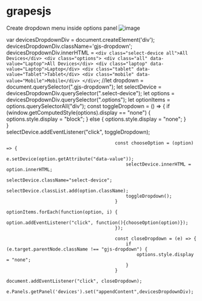 # grapesjs
Create dropdown menu inside options panel
![image](https://user-images.githubusercontent.com/106048648/211146238-9ba75ad6-ca83-4479-b52f-2304a8ddd738.png)


var devicesDropdownDiv = document.createElement('div');
                                            devicesDropdownDiv.className='gjs-dropdown';
                                            devicesDropdownDiv.innerHTML = `
                                                <div class="select-device all">All Devices</div>
                                                <div class="options">
                                                    <div class="all" data-value="Laptop">All Devices</div>
                                                    <div class="laptop" data-value="Laptop">Laptop</div>
                                                    <div class="tablet" data-value="Tablet">Tablet</div>
                                                    <div class="mobile" data-value="Mobile">Mobile</div>
                                                </div>
                                            `;
                                            //let dropdown = document.querySelector(".gjs-dropdown");
                                            let selectDevice = devicesDropdownDiv.querySelector(".select-device");
                                            let options = devicesDropdownDiv.querySelector(".options");
                                            let optionItems = options.querySelectorAll("div");
                                            const toggleDropdown = () => {
                                                if (window.getComputedStyle(options).display == "none") {
                                                    options.style.display = "block";
                                                }
                                                else {
                                                    options.style.display = "none";
                                                }           
                                            }   
                                            selectDevice.addEventListener("click", toggleDropdown);
                                            
                                            
                                            const chooseOption = (option) => {
                                                e.setDevice(option.getAttribute("data-value"));
                                                selectDevice.innerHTML = option.innerHTML;
                                                selectDevice.className="select-device";
                                                selectDevice.classList.add(option.className);
                                                toggleDropdown();
                                            }
                                            optionItems.forEach(function(option, i) {
                                                option.addEventListener("click", function(){chooseOption(option)});
                                            });
                                            
                                            const closeDropdown = (e) => {
                                                if (e.target.parentNode.className !== "gjs-dropdown") {
                                                    options.style.display = "none";
                                                }
                                            }
                                            document.addEventListener("click", closeDropdown);
                                            e.Panels.getPanel('devices').set("appendContent",devicesDropdownDiv);
